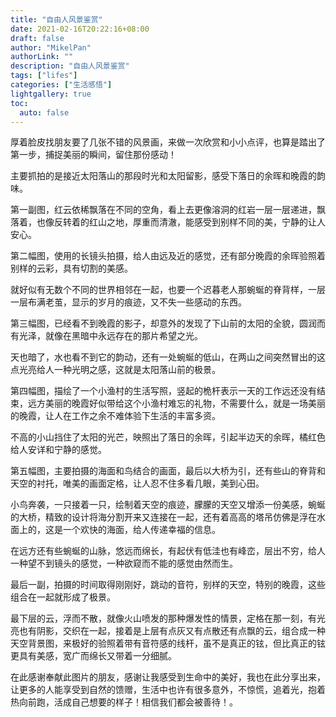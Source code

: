 ```yaml
---
title: "自由人风景鉴赏"
date: 2021-02-16T20:22:16+08:00
draft: false
author: "MikelPan"
authorLink: ""
description: "自由人风景鉴赏"
tags: ["lifes"]
categories: ["生活感悟"]
lightgallery: true
toc:
  auto: false
---
```


厚着脸皮找朋友要了几张不错的风景画，来做一次欣赏和小小点评，也算是踏出了第一步，捕捉美丽的瞬间，留住那份感动！

主要抓拍的是接近太阳落山的那段时光和太阳留影，感受下落日的余晖和晚霞的韵味。

第一副图，红云依稀飘落在不同的空角，看上去更像溶洞的红岩一层一层递进，飘落着，也像反转着的红山之地，厚重而清澈，能感受到别样不同的美，宁静的让人安心。


第二幅图，使用的长镜头拍摄，给人由远及近的感觉，还有部分晚霞的余晖验照着别样的云彩，具有切割的美感。

就好似有无数个不同的世界相邻在一起，也要一个迟暮老人那蜿蜒的脊背样，一层一层布满老茧，显示的岁月的痕迹，又不失一些感动的东西。


第三幅图，已经看不到晚霞的影子，却意外的发现了下山前的太阳的全貌，圆润而有光泽，就像在黑暗中永远存在的那片希望之光。

天也暗了，水也看不到它的韵动，还有一处蜿蜒的低山，在两山之间突然冒出的这点光亮给人一种光明之感，这就是太阳落山前的极景。


第四幅图，描绘了一个小渔村的生活写照，竖起的桅杆表示一天的工作远还没有结束，远方美丽的晚霞好似带给这个小渔村难忘的礼物，不需要什么，就是一场美丽的晚霞，让人在工作之余不难体验下生活的丰富多资。

不高的小山挡住了太阳的光芒，映照出了落日的余晖，引起半边天的余晖，橘红色给人安详和宁静的感觉。


第五幅图，主要拍摄的海面和鸟结合的画面，最后以大桥为引，还有些山的脊背和天空的衬托，唯美的画面定格，让人忍不住多看几眼，美到心田。

小鸟奔袭，一只接着一只，绘制着天空的痕迹，朦朦的天空又增添一份美感，蜿蜒的大桥，精致的设计将海分割开来又连接在一起，还有着高高的塔吊仿佛是浮在水面上的，这是一个欢快的海面，给人传递幸福的信息。

在远方还有些蜿蜒的山脉，悠远而绵长，有起伏有低洼也有峰峦，层出不穷，给人一种望不到镜头的感觉，一种欲窥而不能的感觉由然而生。


最后一副，拍摄的时间取得刚刚好，跳动的音符，别样的天空，特别的晚霞，这些组合在一起就形成了极景。

最下层的云，浮而不散，就像火山喷发的那种爆发性的情景，定格在那一刻，有光亮也有阴影，交织在一起，接着是上层有点灰又有点散还有点飘的云，组合成一种天空背景图，来极好的验照着带有音符感的线杆，虽不是真正的铉，但比真正的铉更具有美感，宽广而绵长又带着一分细腻。


在此感谢奉献此图片的朋友，感谢让我感受到生命中的美好，我也在此分享出来，让更多的人能享受到自然的馈赠，生活中也许有很多意外，不惊慌，追着光，抱着热向前跑，活成自己想要的样子！相信我们都会被善待！。

